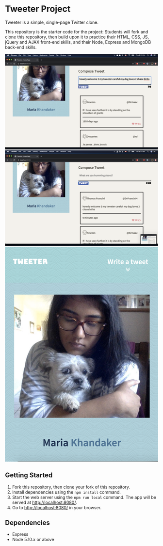 # Tweeter Project

Tweeter is a simple, single-page Twitter clone.

This repository is the starter code for the project: Students will fork and clone this repository, then build upon it to practice their HTML, CSS, JS, jQuery and AJAX front-end skills, and their Node, Express and MongoDB back-end skills.

!["Implemented a character counter down from 140!"](https://github.com/mariakhandaker/tweeter/blob/56c535ca3d06cc87ecb0c066c8e1d808296ccecc/docs/character%20counter.png)
!["Post a tweet!"](https://github.com/mariakhandaker/tweeter/blob/56c535ca3d06cc87ecb0c066c8e1d808296ccecc/docs/posted%20tweet.png)
!["Smaller screen view"](https://github.com/mariakhandaker/tweeter/blob/53ad6b5652fe4e7370e1293a5d9642fd4c3ee021/docs/smaller%20screen%20view.png)

## Getting Started

1. Fork this repository, then clone your fork of this repository.
2. Install dependencies using the `npm install` command.
3. Start the web server using the `npm run local` command. The app will be served at <http://localhost:8080/>.
4. Go to <http://localhost:8080/> in your browser.

## Dependencies

- Express
- Node 5.10.x or above
